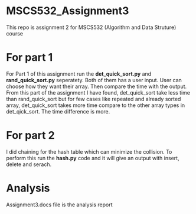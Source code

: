 # MSCS532_Assignment3
This repo is assignment 2 for MSCS532 (Algorithm and Data Struture) course
# For part 1 
For Part 1 of this assignment run the **det_quick_sort.py** and **rand_quick_sort.py** seperatety. Both of them has a user input. User can choose how they want their array. Then compare the time with the output. From this part of the assignment I have found, det_quick_sort take less time than rand_quick_sort but for few cases like repeated and already sorted array, det_quick_sort takes more time compare to the other array types in det_qick_sort. The time difference is more.
# For part 2 
I did chaining for the hash table which can minimize the collision. To perform this run the **hash.py** code and it will give an output with insert, delete and serach.
# Analysis
Assignment3.docs file is the analysis report
